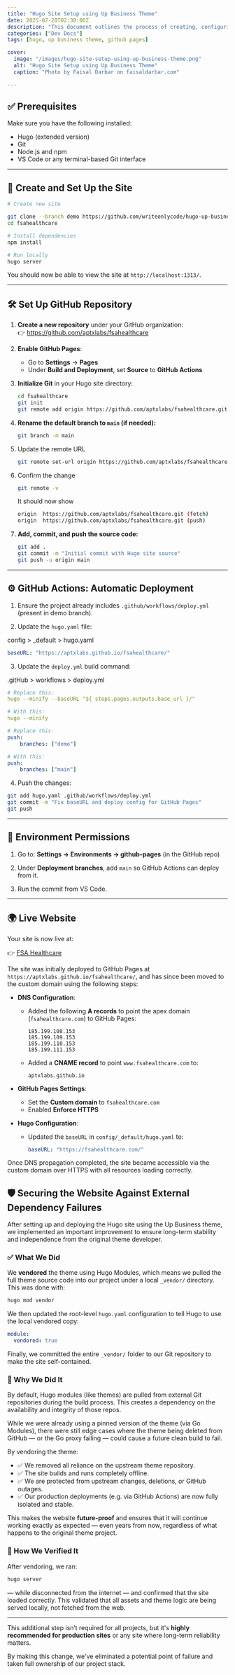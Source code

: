 ```yaml
---
title: "Hugo Site Setup using Up Business Theme"
date: 2025-07-20T02:30:00Z
description: "This document outlines the process of creating, configuring, and deploying a website using the Up Business Hugo theme."
categories: ["Dev Docs"]
tags: [hugo, up business theme, github pages]

cover:
  image: "/images/hugo-site-setup-using-up-business-theme.png"
  alt: "Hugo Site Setup using Up Business Theme"
  caption: "Photo by Faisal Darbar on faisaldarbar.com"

---
```


## ✅ Prerequisites

Make sure you have the following installed:

- Hugo (extended version)
- Git
- Node.js and npm
- VS Code or any terminal-based Git interface

---

## 🚀 Create and Set Up the Site

```bash
# Create new site

git clone --branch demo https://github.com/writeonlycode/hugo-up-business.git fsahealthcare
cd fsahealthcare

# Install dependencies
npm install

# Run locally
hugo server
```

You should now be able to view the site at `http://localhost:1313/`.

---

## 🛠 Set Up GitHub Repository

1. **Create a new repository** under your GitHub organization:  
   👉 https://github.com/aptxlabs/fsahealthcare

2. **Enable GitHub Pages**:
   - Go to **Settings** → **Pages**
   - Under **Build and Deployment**, set **Source** to **GitHub Actions**

3. **Initialize Git** in your Hugo site directory:

   ```bash
   cd fsahealthcare
   git init
   git remote add origin https://github.com/aptxlabs/fsahealthcare.git
   ```

4. **Rename the default branch to `main` (if needed):**

   ```bash
   git branch -m main
   ```

5. Update the remote URL

   ```bash
   git remote set-url origin https://github.com/aptxlabs/fsahealthcare.git
   ```

6. Confirm the change

   ```bash
   git remote -v
   ```

   It should now show

   ```bash
   origin  https://github.com/aptxlabs/fsahealthcare.git (fetch)
   origin  https://github.com/aptxlabs/fsahealthcare.git (push)
   ```

7. **Add, commit, and push the source code:**

   ```bash
   git add .
   git commit -m "Initial commit with Hugo site source"
   git push -u origin main
   ```

---

## ⚙️ GitHub Actions: Automatic Deployment

1. Ensure the project already includes `.github/workflows/deploy.yml` (present in demo branch).

2. Update the `hugo.yaml` file:

config > _default > hugo.yaml

```yaml
baseURL: "https://aptxlabs.github.io/fsahealthcare/"
```

3. Update the `deploy.yml` build command:

.gitHub > workflows > deploy.yml

```yaml
# Replace this:
hugo --minify --baseURL "${ steps.pages.outputs.base_url }/"

# With this:
hugo --minify

# Replace this:
push:
    branches: ["demo"]

# With this: 
push:
    branches: ["main"]
```

4. Push the changes:
```bash
git add hugo.yaml .github/workflows/deploy.yml
git commit -m "Fix baseURL and deploy config for GitHub Pages"
git push
```

---

## 🔐 Environment Permissions

1. Go to:
   **Settings → Environments → github-pages** (in the GitHub repo)

2. Under **Deployment branches**, add `main` so GitHub Actions can deploy from it.

3. Run the commit from VS Code.

---

## 🌍 Live Website

Your site is now live at:

👉 <a href="https://fsahealthcare.com" target="_blank" rel="noopener">FSA Healthcare</a>

The site was initially deployed to GitHub Pages at `https://aptxlabs.github.io/fsahealthcare/`, and has since been moved to the custom domain using the following steps:

- **DNS Configuration**:

  - Added the following **A records** to point the apex domain (`fsahealthcare.com`) to GitHub Pages:
    ```
    185.199.108.153
    185.199.109.153
    185.199.110.153
    185.199.111.153
    ```
  - Added a **CNAME record** to point `www.fsahealthcare.com` to:
    ```
    aptxlabs.github.io
    ```

- **GitHub Pages Settings**:

  - Set the **Custom domain** to `fsahealthcare.com`
  - Enabled **Enforce HTTPS**

- **Hugo Configuration**:

  - Updated the `baseURL` in `config/_default/hugo.yaml` to:
    ```yaml
    baseURL: "https://fsahealthcare.com/"
    ```

Once DNS propagation completed, the site became accessible via the custom domain over HTTPS with all resources loading correctly.

## 🛡️ Securing the Website Against External Dependency Failures

After setting up and deploying the Hugo site using the Up Business theme, we implemented an important improvement to ensure long-term stability and independence from the original theme developer.

### ✅ What We Did

We **vendored** the theme using Hugo Modules, which means we pulled the full theme source code into our project under a local `_vendor/` directory. This was done with:

```bash
hugo mod vendor
```

We then updated the root-level `hugo.yaml` configuration to tell Hugo to use the local vendored copy:

```yaml
module:
  vendored: true
```

Finally, we committed the entire `_vendor/` folder to our Git repository to make the site self-contained.

### 🧠 Why We Did It

By default, Hugo modules (like themes) are pulled from external Git repositories during the build process. This creates a dependency on the availability and integrity of those repos.

While we were already using a pinned version of the theme (via Go Modules), there were still edge cases where the theme being deleted from GitHub — or the Go proxy failing — could cause a future clean build to fail.

By vendoring the theme:

- ✅ We removed all reliance on the upstream theme repository.
- ✅ The site builds and runs completely offline.
- ✅ We are protected from upstream changes, deletions, or GitHub outages.
- ✅ Our production deployments (e.g. via GitHub Actions) are now fully isolated and stable.

This makes the website **future-proof** and ensures that it will continue working exactly as expected — even years from now, regardless of what happens to the original theme project.

### 🧪 How We Verified It

After vendoring, we ran:

```bash
hugo server
```

— while disconnected from the internet — and confirmed that the site loaded correctly. This validated that all assets and theme logic are being served locally, not fetched from the web.

---

This additional step isn’t required for all projects, but it's **highly recommended for production sites** or any site where long-term reliability matters.

By making this change, we've eliminated a potential point of failure and taken full ownership of our project stack.



